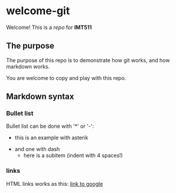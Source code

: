 # welcome-git

Welcome! This is a _repo_ for **IMT511**

## The purpose

The purpose of this repo is to demonstrate how git works,
and how markdown works.

You are welcome to copy and play with this repo.

## Markdown syntax

### Bullet list

Bullet list can be done with '*' or '-':
* this is an example with asterik
- and one with dash
    * here is a subitem (indent with 4 spaces!)

### links

HTML links works as this: [link to google](https://www.google.com)